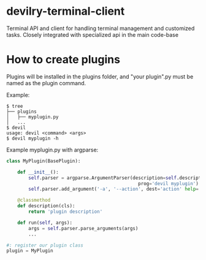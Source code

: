 # devilry-terminal-client
Terminal API and client for handling terminal management and customized tasks. Closely integrated with specialized api in the main code-base

How to create plugins
===================
Plugins will be installed in the plugins folder, and "your plugin".py must be named as the plugin command.

Example:
```{r, engine='bash', count_lines}
$ tree
├── plugins
│   ├── myplugin.py
│   ...
$ devil
usage: devil <command> <args>
$ devil myplugin -h
```

Example myplugin.py with argparse:
```python
class MyPlugin(BasePlugin):

	def __init__():
		self.parser = argparse.ArgumentParser(description=self.description(),
												prog='devil myplugin')
		self.parser.add_argument('-a', '--action', dest='action' help='something')

	@classmethod
	def description(cls):
		return 'plugin description'

	def run(self, args):
		args = self.parser.parse_arguments(args)
		...

#: register our plugin class
plugin = MyPlugin
```